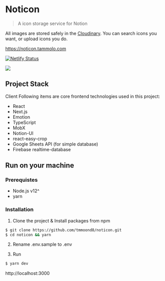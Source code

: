 # Noticon

> A icon storage service for Notion

All images are stored safely in the [Cloudinary](https://cloudinary.com). You can search icons you want, or upload icons you do.

https://noticon.tammolo.com

[![Netlify Status](https://api.netlify.com/api/v1/badges/7cbfbeae-6a72-4dbf-9deb-85cb90a46712/deploy-status)](https://app.netlify.com/sites/noticon/deploys)

![](https://user-images.githubusercontent.com/11402468/92193883-59fcac00-eea4-11ea-86d6-f0c90956a827.gif)

## Project Stack

Client
Following items are core frontend technologies used in this project:

- React
- Next.js
- Emotion
- TypeScript
- MobX
- Notion-UI
- react-easy-crop
- Google Sheets API (for simple database)
- Firebase realtime-database

## Run on your machine

### Prerequistes

- Node.js v12^
- yarn

### Installation

1. Clone the project & Install packages from npm

```bash
$ git clone https://github.com/tmmoond8/noticon.git
$ cd noticon && yarn
```

2. Rename .env.sample to .env

3. Run

```bash
$ yarn dev
```

http://localhost:3000
